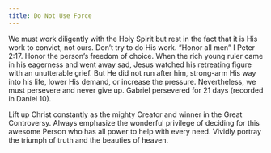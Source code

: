 ```yaml
---
title: Do Not Use Force
---
```


We must work diligently with the Holy Spirit but rest in the fact that it is His work to convict, not ours. Don’t try to do His work. “Honor all men” I Peter 2:17. Honor the person’s freedom of choice. When the rich young ruler came in his eagerness and went away sad, Jesus watched his retreating figure with an unutterable grief. But He did not run after him, strong-arm His way into his life, lower His demand, or increase the pressure. Nevertheless, we must persevere and never give up. Gabriel persevered for 21 days (recorded in Daniel 10).

Lift up Christ constantly as the mighty Creator and winner in the Great Controversy. Always emphasize the wonderful privilege of deciding for this awesome Person who has all power to help with every need. Vividly portray the triumph of truth and the beauties of heaven.